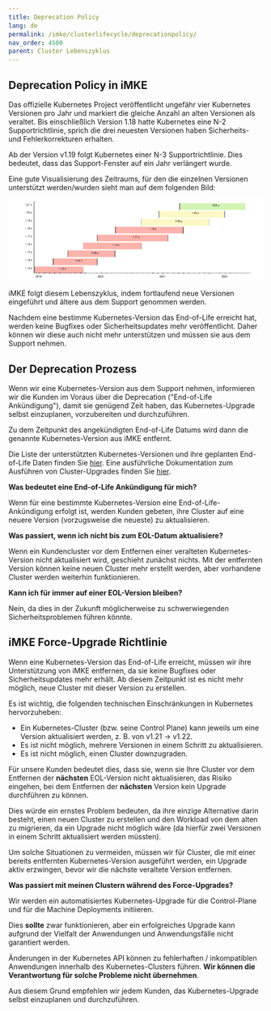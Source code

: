 ```yaml
---
title: Deprecation Policy
lang: de
permalink: /imke/clusterlifecycle/deprecationpolicy/
nav_order: 4500
parent: Cluster Lebenszyklus
---
```

<!-- LTeX:  language=de-DE -->

## Deprecation Policy in iMKE

Das offizielle Kubernetes Project veröffentlicht ungefähr vier Kubernetes Versionen pro Jahr und markiert die gleiche Anzahl an alten Versionen als veraltet. Bis einschließlich Version 1.18 hatte Kubernetes eine N-2 Supportrichtlinie, sprich die drei neuesten Versionen haben Sicherheits- und Fehlerkorrekturen erhalten.

Ab der Version v1.19 folgt Kubernetes einer N-3 Supportrichtlinie. Dies bedeutet, dass das Support-Fenster auf ein Jahr verlängert wurde.

Eine gute Visualisierung des Zeitraums, für den die einzelnen Versionen unterstützt werden/wurden sieht man auf dem folgenden Bild:

![K8sVersionSupport](k8s_version_support.png)

iMKE folgt diesem Lebenszyklus, indem fortlaufend neue Versionen eingeführt und ältere aus dem Support genommen werden.

Nachdem eine bestimme Kubernetes-Version das End-of-Life erreicht hat, werden keine Bugfixes oder Sicherheitsupdates mehr veröffentlicht. Daher können wir diese auch nicht mehr unterstützen und müssen sie aus dem Support nehmen.

## Der Deprecation Prozess

Wenn wir eine Kubernetes-Version aus dem Support nehmen, informieren wir die Kunden im Voraus über die Deprecation ("End-of-Life Ankündigung"), damit sie genügend Zeit haben, das Kubernetes-Upgrade selbst einzuplanen, vorzubereiten und durchzuführen.

Zu dem Zeitpunkt des angekündigten End-of-Life Datums wird dann die genannte Kubernetes-Version aus iMKE entfernt.

Die Liste der unterstützten Kubernetes-Versionen und ihre geplanten End-of-Life Daten finden Sie [hier](/imke/about/kubernetesversions). Eine ausführliche Dokumentation zum Ausführen von Cluster-Upgrades finden Sie [hier](../upgradingacluster/).

**Was bedeutet eine End-of-Life Ankündigung für mich?**

Wenn für eine bestimmte Kubernetes-Version eine End-of-Life-Ankündigung erfolgt ist, werden Kunden gebeten, ihre Cluster auf eine neuere Version (vorzugsweise die neueste) zu aktualisieren.

**Was passiert, wenn ich nicht bis zum EOL-Datum aktualisiere?**

Wenn ein Kundencluster vor dem Entfernen einer veralteten Kubernetes-Version nicht aktualisiert wird, geschieht zunächst nichts. Mit der entfernten Version können keine neuen Cluster mehr erstellt werden, aber vorhandene Cluster werden weiterhin funktionieren.

**Kann ich für immer auf einer EOL-Version bleiben?**

Nein, da dies in der Zukunft möglicherweise zu schwerwiegenden Sicherheitsproblemen führen könnte.


## iMKE Force-Upgrade Richtlinie

Wenn eine Kubernetes-Version das End-of-Life erreicht, müssen wir ihre Unterstützung von iMKE entfernen, da sie keine Bugfixes oder Sicherheitsupdates mehr erhält. Ab diesem Zeitpunkt ist es nicht mehr möglich, neue Cluster mit dieser Version zu erstellen.

Es ist wichtig, die folgenden technischen Einschränkungen in Kubernetes hervorzuheben:

* Ein Kubernetes-Cluster (bzw. seine Control Plane) kann jeweils um eine Version aktualisiert werden, z. B. von v1.21 -> v1.22.
* Es ist nicht möglich, mehrere Versionen in einem Schritt zu aktualisieren.
* Es ist nicht möglich, einen Cluster downzugraden.

Für unsere Kunden bedeutet dies, dass sie, wenn sie Ihre Cluster vor dem Entfernen der **nächsten** EOL-Version nicht aktualisieren, das Risiko eingehen, bei dem Entfernen der **nächsten** Version kein Upgrade durchführen zu können.

Dies würde ein ernstes Problem bedeuten, da ihre einzige Alternative darin besteht, einen neuen Cluster zu erstellen und den Workload von dem alten zu migrieren, da ein Upgrade nicht möglich wäre (da hierfür zwei Versionen in einem Schritt aktualisiert werden müssten).

Um solche Situationen zu vermeiden, müssen wir für Cluster, die mit einer bereits entfernten Kubernetes-Version ausgeführt werden, ein Upgrade aktiv erzwingen, bevor wir die nächste veraltete Version entfernen.

**Was passiert mit meinen Clustern während des Force-Upgrades?**

Wir werden ein automatisiertes Kubernetes-Upgrade für die Control-Plane und für die Machine Deployments initiieren.

Dies **sollte** zwar funktionieren, aber ein erfolgreiches Upgrade kann aufgrund der Vielfalt der Anwendungen und Anwendungsfälle nicht garantiert werden.

Änderungen in der Kubernetes API können zu fehlerhaften / inkompatiblen Anwendungen innerhalb des Kubernetes-Clusters führen. **Wir können die Verantwortung für solche Probleme nicht übernehmen**.

Aus diesem Grund empfehlen wir jedem Kunden, das Kubernetes-Upgrade selbst einzuplanen und durchzuführen.

